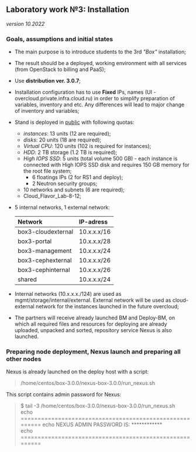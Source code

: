## **Laboratory work №3: Installation**  

*version 10.2022*

### **Goals, assumptions and initial states** 

- The main purpose is to introduce students to the 3rd *"Box"* installation;  
- The result should be a deployed, working environment with all services (from OpenStack to billing and PaaS);  
- Use **distribution ver. 3.0.7**;  
- Installation configuration has to use **Fixed** IPs, names (UI - overcloud.private.infra.cloud.ru) in order to simplify preparation of variables, inventory and etc. Any differences will lead to major change of inventory and variables;  
- Stand is deployed in [public](http://cloud.cloud.ru/app) with following quotas:  
    - *instances*: 13 units (12 are required);  
    - *disks*: 20 units (18 are required);  
    - *Virtual CPU*: 120 units (102 is required for instances);  
    - *HDD*: 2 TB storage (1.2 TB is required);  
    - *High IOPS SSD*: 5 units (total volume 500 GB) - each instance is connected with High IOPS SSD disk and requires 150 GB memory for the root file system;  
        - 6 floatings IPs (2 for RS1 and deploy);
        - 2 Neutron security groups;  
    - 10 networks and subnets (6 are required);  
    - Cloud_Flavor_Lab-8-12;  
- 5 internal networks, 1 external network:  

    | Network            | IP-adress   |  
    | :-----------       | :---------- |
    | box3-cloudexternal | 10.x.x.x/16 |  
    | box3-portal        | 10.x.x.x/28 |  
    | box3-management    | 10.x.x.x/24 |
    | box3-cephexternal  | 10.x.x.x/26 |  
    | box3-cephinternal  | 10.x.x.x/26 |
    | shared             | 10.x.x.x/24 |  

- Internal networks (10.x.x.x./124) are used as mgmt/storage/internal/external. External network will be used as cloud-external network for the instances launched in the future overcloud;  
- The partners will receive already launched BM and Deploy-BM, on which all required files and resources for deploying are already uploaded, unpacked and sorted, repository service Nexus is also launched. 

### **Preparing node deployment, Nexus launch and preparing all other nodes** 

Nexus is already launched on the deploy host with a script:

> /home/centos/box-3.0.0/nexus-box-3.0.0/run_nexus.sh  

This script contains admin password for Nexus:

> $ tail -3 /home/centos/box-3.0.0/nexus-box-3.0.0/run_nexus.sh  
> echo ========================================================
> echo NEXUS ADMIN PASSWORD IS: ************  
> echo ========================================================